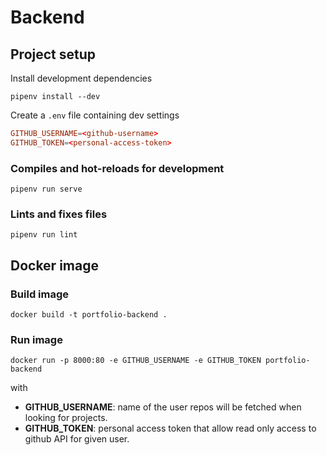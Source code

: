 # Backend

## Project setup

Install development dependencies

```
pipenv install --dev
```

Create a `.env` file containing dev settings
```toml
GITHUB_USERNAME=<github-username>
GITHUB_TOKEN=<personal-access-token>
```

### Compiles and hot-reloads for development
```
pipenv run serve
```

### Lints and fixes files
```
pipenv run lint
```

## Docker image

### Build image
```
docker build -t portfolio-backend .
```

### Run image
```pylint
docker run -p 8000:80 -e GITHUB_USERNAME -e GITHUB_TOKEN portfolio-backend
```

with
- **GITHUB_USERNAME**: name of the user repos will be fetched when looking for projects.
- **GITHUB_TOKEN**: personal access token that allow read only access to github API for given user.
